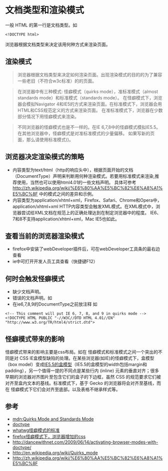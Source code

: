 # 文档类型和渲染模式
一般 HTML 的第一行是文档类型。如
```
<!DOCTYPE html>
```

浏览器根据文档类型来决定该用何种方式来渲染页面。

## 渲染模式
> 浏览器根据文档类型来决定如何渲染页面。出现渲染模式的目的的为了兼容一些老旧（不符合w3c标准）的的页面。

> 在浏览器中有三种模式: 怪癖模式（quirks mode），准标准模式（almost standards mode）和标准模式（standards mode）。
在怪癖模式下，浏览器会模拟Navigator 4和IE5的方式来渲染页面。在标准模式下，浏览器会用HTML和CSS规范定义的方式来渲染页面。
在准标准模式下，浏览器在少数部分情况下用怪癖模式来渲染。

> 不同浏览器的怪癖模式也是不一样的。在IE 6,7,8中的怪癖模式模拟IE5.5。在其他浏览器中，怪癖模式是对准标准模式的少量偏移。
如果写新的页面，那么请使用标准模式(<!DOCTYPE html>)。

## 浏览器决定渲染模式的策略
* 内容类型为text/html（http的响应头中），根据页面开始的文档（DocumentType）声明来判断用何种渲染模式。若要用标准模式来渲染,推荐使用<!DOCTYPE html>，当然也可以使用html4.01的一些文档声明。 具体可参考 http://zh.wikipedia.org/wiki/%E6%80%AA%E5%BC%82%E6%A8%A1%E5%BC%8F 中的模式之间的差异和示例。  
* 内容类型为application/xhtml+xml，Firefox、Safari、Chrome和Opera中，application/xhtml+xml HTTP内容类型会触发XML模式。在XML模式中，浏览器尝试给XML文档在规范上的正确处理达到在制定浏览器中的程度。
IE6、7和8不支持application/xhtml+xml，Mac IE5也如此。

## 查看当前的浏览器渲染模式
* firefox中安装了webDeveloper插件后，可在webDeveloper工具条的最右边查看
* ie中可打开开发人员工具查看（快捷键F12）

## 何时会触发怪癖模式
* 缺少文档声明。
* 错误的文档声明。如<!DOCTYPE html PUBLIC>
* 在ie6,7,8,9的DocumentType之前放注释 如

``` 
<!-- This comment will put IE 6, 7, 8, and 9 in quirks mode -->        
<!DOCTYPE HTML PUBLIC "-//W3C//DTD HTML 4.01//EN" "http://www.w3.org/TR/html4/strict.dtd">
```

## 怪癖模式带来的影响
怪癖模式带来的影响主要是css布局。如在 怪癖模式和标准模式之间一个突出的不同是对 CSS IE盒模型缺陷的处理。在某些浏览器(如IE)的怪癖模式下，盒模型（box model）变成[IE5.5的盒模型](http://css.kentucka.com/?box_model)（IE5.5的盒模型的width包括margin和padding），另一个值得一提的不同点是某些行内 (inline) 元素的垂直对齐；很多早期的浏览器对齐图片至包含它们的盒子的下边框，虽然 CSS 的规范要求它们被对齐至盒内文本的基线。标准模式下，基于 Gecko 的浏览器将会对齐至基线，而在 怪癖模式下它们会对齐至底部。以及表格不继承样式等。

## 参考
* [mdn:Quirks Mode and Standards Mode](https://developer.mozilla.org/en-US/docs/Quirks_Mode_and_Standards_Mode)
* [doctype](https://hsivonen.fi/doctype/)
* [whatwg怪癖模式的标准](http://quirks.spec.whatwg.org/)
* [firefox怪癖模式下，浏览器增加的css](http://mxr.mozilla.org/mozilla-central/source/layout/style/quirk.css)
* http://dancewithnet.com/2009/06/14/activating-browser-modes-with-doctype/
* http://en.wikipedia.org/wiki/Quirks_mode
* http://zh.wikipedia.org/wiki/%E6%80%AA%E5%BC%82%E6%A8%A1%E5%BC%8F
